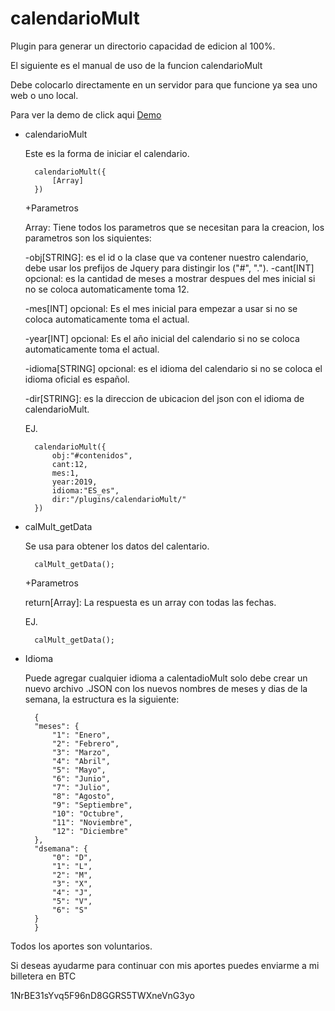 calendarioMult
==========
Plugin para generar un directorio capacidad de edicion al 100%.

El siguiente es el manual de uso de la funcion calendarioMult

Debe colocarlo directamente en un servidor para que funcione ya sea uno web o uno local.

Para ver la demo de click aqui [Demo](http://plugins.tecnologiaswebsite.com/calendarioMult/)

- calendarioMult

	Este es la forma de iniciar el calendario.
	
		calendarioMult({
			[Array]
		})

	+Parametros

	Array: Tiene todos los parametros que se necesitan para la creacion, los parametros son los siquientes:
	
	-obj[STRING]: es el id o la clase que va contener nuestro calendario, debe usar los prefijos de Jquery para distingir los ("#", ".").
	-cant[INT] opcional: es la cantidad de meses a mostrar despues del mes inicial si no se coloca automaticamente toma 12.
	
	-mes[INT] opcional: Es el mes inicial para empezar a usar si no se coloca automaticamente toma el actual.
	
	-year[INT] opcional: Es el año inicial del calendario si no se coloca automaticamente toma el actual.
	
	-idioma[STRING] opcional: es el idioma del calendario si no se coloca el idioma oficial es español.
	
	-dir[STRING]: es la direccion de ubicacion del json con el idioma de calendarioMult.

	EJ.
	
		calendarioMult({
			obj:"#contenidos",
			cant:12,
			mes:1,
			year:2019,
			idioma:"ES_es",
			dir:"/plugins/calendarioMult/"
		})

- calMult_getData

	Se usa para obtener los datos del calentario.
	
		calMult_getData();

	+Parametros
	
	return[Array]: La respuesta es un array con todas las fechas.

	EJ.
	
		calMult_getData();

- Idioma

	Puede agregar cualquier idioma a calentadioMult solo debe crear un nuevo archivo .JSON con los nuevos nombres de meses y dias de la semana, la estructura es la siguiente:

		{
		"meses": {
		    "1": "Enero",
		    "2": "Febrero",
		    "3": "Marzo",
		    "4": "Abril",
		    "5": "Mayo",
		    "6": "Junio",
		    "7": "Julio",
		    "8": "Agosto",
		    "9": "Septiembre",
		    "10": "Octubre",
		    "11": "Noviembre",
		    "12": "Diciembre"
		},
		"dsemana": {
		    "0": "D",
		    "1": "L",
		    "2": "M",
		    "3": "X",
		    "4": "J",
		    "5": "V",
		    "6": "S"
		}
		}

Todos los aportes son voluntarios.

Si deseas ayudarme para continuar con mis aportes puedes enviarme a mi billetera en BTC

1NrBE31sYvq5F96nD8GGRS5TWXneVnG3yo
